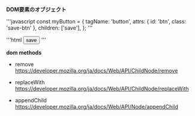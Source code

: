 **DOM要素のオブジェクト**

'''javascript
const myButton = {
  tagName: 'button',
  attrs: {
      id: 'btn',
      class: 'save-btn'
  },
  children: ['save'],
};
'''

'''html
<button id="btn" class="save-btn">save</button>
'''

**dom methods**

- remove
https://developer.mozilla.org/ja/docs/Web/API/ChildNode/remove

- replaceWith
https://developer.mozilla.org/ja/docs/Web/API/ChildNode/replaceWith

- appendChild
https://developer.mozilla.org/ja/docs/Web/API/Node/appendChild